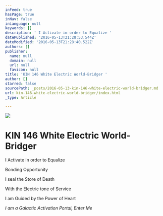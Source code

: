```yaml
---
inFeed: true
hasPage: true
inNav: false
inLanguage: null
keywords: []
description: ' I Activate in order to Equalize '
datePublished: '2016-05-13T21:28:53.544Z'
dateModified: '2016-05-13T21:28:40.522Z'
authors: []
publisher:
  name: null
  domain: null
  url: null
  favicon: null
title: 'KIN 146 White Electric World-Bridger '
author: []
starred: false
sourcePath: _posts/2016-05-13-kin-146-white-electric-world-bridger.md
url: kin-146-white-electric-world-bridger/index.html
_type: Article

---
```

![](https://the-grid-user-content.s3-us-west-2.amazonaws.com/780132bd-a35a-438e-b708-e71bce7e9ae8.png)

# KIN 146 White Electric World-Bridger 

I Activate in order to Equalize 

Bonding Opportunity 

I seal the Store of Death 

With the Electric tone of Service 

I am Guided by the Power of Heart 

_I am a Galactic Activation Portal, Enter Me_